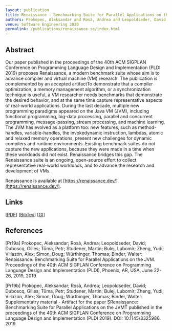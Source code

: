 ```yaml
---
layout: publication
title: Renaissance - Benchmarking Suite for Parallel Applications on the JVM
authors: Prokopec, Aleksandar and Rosà, Andrea and Leopoldseder, David and Duboscq, Gilles and Tu̇ma, Petr and Studener, Martin and Bulej, Lubomír and Zheng, Yudi and Villazón, Alex and Simon, Doug and Würthinger, Thomas and Binder, Walter
venue: Software Engineering 2020
permalink: /publications/renaissance-se/index.html
---
```



## Abstract

Our paper published in the proceedings of the 40th ACM SIGPLAN Conference on Programming Language Design and Implementation (PLDI 2019) proposes Renaissance,
a modern benchmark suite whose aim is to advance compiler and virtual machine (VM) research. The publication is complemented by an accepted artifactTo demonstrate that a compiler optimization,
a memory management algorithm, or a synchronization technique is useful, a VM researcher needs benchmarks that demonstrate the desired behavior,
and at the same time capture representative aspects of real-world applications. During the last decade, multiple new programming paradigms appeared on the Java VM (JVM),
including functional programming, big-data processing, parallel and concurrent programming, message-passing, stream processing, and machine learning.
The JVM has evolved as a platform too: new features, such as method-handles, variable-handles, the invokedynamic instruction, lambdas, atomic and relaxed memory operations,
present new challenges for dynamic compilers and runtime environments. Existing benchmark suites do not capture the new applications,
because they were made in a time when these workloads did not exist. Renaissance bridges this gap.
The Renaissance suite is an ongoing, open-source effort to collect representative real-world workloads,
and to advance the research and development of VMs.

Renaissance is available at [https://renaissance.dev/](https://renaissance.dev/).

## Links

\[[PDF](/resources/docs/renaissance-se.pdf)\]
\[[BibTex](/resources/docs/bibtex/renaissance-se.bib)\]
\[[GI](https://dl.gi.de/handle/20.500.12116/31723)\]

## References

[Pr19a] Prokopec, Aleksandar; Rosà, Andrea; Leopoldseder, David; Duboscq, Gilles; Tůma, Petr;
Studener, Martin; Bulej, Lubomír; Zheng, Yudi; Villazón, Alex; Simon, Doug; Würthinger,
Thomas; Binder, Walter: Renaissance: Benchmarking Suite for Parallel Applications on the
JVM. Proceedings of the 40th ACM SIGPLAN Conference on Programming Language
Design and Implementation (PLDI), Phoenix, AR, USA, June 22-26, 2019, 2019.

[Pr19b] Prokopec, Aleksandar; Rosà, Andrea; Leopoldseder, David; Duboscq, Gilles; Tůma, Petr;
Studener, Martin; Bulej, Lubomír; Zheng, Yudi; Villazón, Alex; Simon, Doug; Würthinger,
Thomas; Binder, Walter: Supplementatry material - Artifact for the paper ŞRenaissance:
Benchmarking Suite for Parallel Applications on the JVMŤ published in the proceedings of
the 40th ACM SIGPLAN Conference on Programming Language Design and Implementation
(PLDI 2019). DOI: 10.1145/3325986. 2019.

